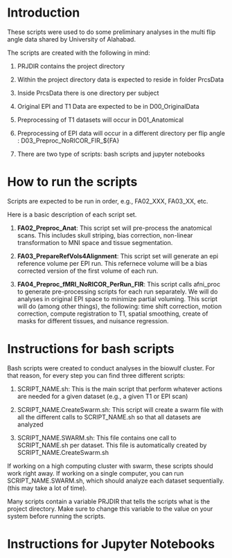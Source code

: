 
# Introduction

These scripts were used to do some preliminary analyses in the multi flip angle data shared by University of Alahabad.

The scripts are created with the following in mind:

1) PRJDIR contains the project directory

2) Within the project directory data is expected to reside in folder PrcsData

3) Inside PrcsData there is one directory per subject

4) Original EPI and T1 Data are expected to be in D00_OriginalData

5) Preprocessing of T1 datasets will occur in D01_Anatomical

6) Preprocessing of EPI data will occur in a different directory per flip angle : D03_Preproc_NoRICOR_FIR_${FA}

7) There are two type of scripts: bash scripts and jupyter notebooks

# How to run the scripts

Scripts are expected to be run in order, e.g., FA02_XXX, FA03_XX, etc.

Here is a basic description of each script set.

1) **FA02_Preproc_Anat**: This script set will pre-process the anatomical scans. This includes skull striping, bias correction, non-linear transformation to MNI space and tissue segmentation.

2) **FA03_PrepareRefVols4Alignment**: This script set will generate an epi reference volume per EPI run. This refernece volume will be a bias corrected version of the first volume of each run.

3) **FA04_Preproc_fMRI_NoRICOR_PerRun_FIR**: This script calls afni_proc to generate pre-processing scripts for each run separately. We will do analyses in original EPI space to minimize partial voluming. This script will do (among other things), the following: time shift correction, motion correction, compute registration to T1, spatial smoothing, create of masks for different tissues, and nuisance regression.

  
# Instructions for bash scripts

Bash scripts were created to conduct analyses in the biowulf cluster. For that reason, for every step you can find three different scripts:

1) SCRIPT_NAME.sh: This is the main script that perform whatever actions are needed for a given dataset (e.g., a given T1 or EPI scan)

2) SCRIPT_NAME.CreateSwarm.sh: This script will create a swarm file with all the different calls to SCRIPT_NAME.sh so that all datasets are analyzed

3) SCRIPT_NAME.SWARM.sh: This file contains one call to SCRIPT_NAME.sh per dataset. This file is automatically created by SCRIPT_NAME.CreateSwarm.sh

If working on a high computing cluster with swarm, these scripts should work right away. If working on a single computer, you can run SCRIPT_NAME.SWARM.sh, which should analyze each dataset sequentially. (this may take a lot of time).

Many scripts contain a variable PRJDIR that tells the scripts what is the project directory. Make sure to change this variable to the value on your system before running the scripts.
 
# Instructions for Jupyter Notebooks


